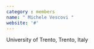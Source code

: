 ```yaml
---
category : members
name: " Michele Vescovi " 
website: '#'
---
```

University of Trento,
Trento, Italy

